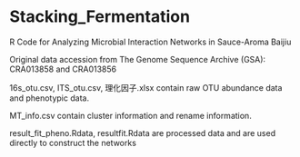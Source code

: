 # Stacking_Fermentation

R Code for Analyzing Microbial Interaction Networks in Sauce-Aroma Baijiu

Original data accession from The Genome Sequence Archive (GSA): CRA013858 and CRA013856

16s_otu.csv, ITS_otu.csv, 理化因子.xlsx contain raw OTU abundance data and phenotypic data.


MT_info.csv contain cluster information and rename information.


result_fit_pheno.Rdata, resultfit.Rdata are processed data and are used directly to construct the networks
